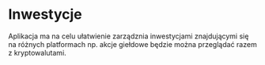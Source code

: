 # Inwestycje
Aplikacja ma na celu ułatwienie zarządznia inwestycjami znajdującymi się na różnych platformach np. akcje giełdowe będzie można przeglądać razem z kryptowalutami.


